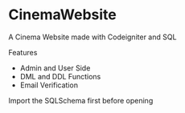 # CinemaWebsite
A Cinema Website made with Codeigniter and SQL

Features
- Admin and User Side
- DML and DDL Functions
- Email Verification

Import the SQLSchema first before opening
